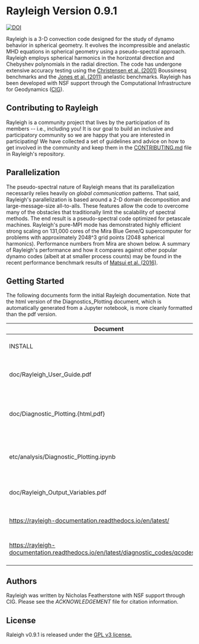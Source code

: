 
# Rayleigh Version 0.9.1 #
[![DOI](https://zenodo.org/badge/DOI/10.5281/zenodo.1236565.svg)](https://doi.org/10.5281/zenodo.1236565)



Rayleigh is a 3-D convection code designed for the study of dynamo behavior in spherical geometry.  It evolves the incompressible and anelastic MHD equations in spherical geometry using a pseudo-spectral approach.  Rayleigh employs spherical harmonics in the horizontal direction and Chebyshev polynomials in the radial direction.  The code has undergone extensive accuracy testing using the [Christensen et al. (2001)](http://adsabs.harvard.edu/abs/2001PEPI..128...25C) Boussinesq benchmarks and the [Jones et al. (2011)](http://adsabs.harvard.edu/abs/2011Icar..216..120J) anelastic benchmarks.   Rayleigh has been developed with NSF support through the Computational Infrastructure for Geodynamics ([CIG](https://geodynamics.org/cig/news/newsletters/may-2016/)).


Contributing to Rayleigh
------------------------

Rayleigh is a community project that lives by the participation of its members
-- i.e., including you! It is our goal to build an inclusive and participatory
community so we are happy that you are interested in participating! We have
collected a set of guidelines and advice on how to get involved in the
community and keep them in the [CONTRIBUTING.md](CONTRIBUTING.md) file in
Rayleigh's repository.


Parallelization
-----------------------------
The pseudo-spectral nature of Rayleigh means that its parallelization necessarily relies heavily on *global communication* patterns.  That said, Rayleigh's parallelization is based around a 2-D domain decomposition and large-message-size all-to-alls.  These features allow the code to overcome many of the obstacles that traditionally limit the scalability of spectral methods.   The end result is a pseudo-spectral code optimized for petascale machines.  Rayleigh's pure-MPI mode has demonstrated highly efficient strong scaling on  131,000 cores of the Mira Blue Gene/Q supercomputer for problems with approximately 2048^3 grid points (2048 spherical harmonics).  Performance numbers from Mira are shown below.  A summary of Rayleigh's performance and how it compares against other popular dynamo codes (albeit at at smaller process counts) may be found in the recent performance benchmark results of [Matsui et al. (2016)](http://onlinelibrary.wiley.com/doi/10.1002/2015GC006159/full).
 
 Getting Started
 ----------------
The following documents form the initial Rayleigh documentation.  Note that the html version of the Diagnostics_Plotting document, which is automatically generated from a Jupyter notebook, is more cleanly formatted than the pdf version.

| Document | Description |
|----------|-------------|
| INSTALL | in-depth installation instructions |
| doc/Rayleigh_User_Guide.pdf |  Overview of compiling and running Rayleigh |
| doc/Diagnostic_Plotting.{html,pdf} | Guide to generating and plotting Rayleigh output (text version) |
| etc/analysis/Diagnostic_Plotting.ipynb | Same as above (interactive Jupyter notebook) |
| doc/Rayleigh_Output_Variables.pdf |  Tables of Rayleigh output menu codes |
| https://rayleigh-documentation.readthedocs.io/en/latest/ | A combined online documentation |
| https://rayleigh-documentation.readthedocs.io/en/latest/diagnostic_codes/qcodes.html | Online tables of Rayleigh output menu codes |

Authors
--------
Rayleigh was written by Nicholas Featherstone with NSF support through CIG.  Please see the *ACKNOWLEDGEMENT* file for citation information.

License
-------
Raleigh v0.9.1 is released under the [GPL v3 license.](https://www.gnu.org/licenses/gpl-3.0.en.html)
